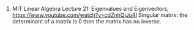1. MIT Linear Algebra Lecture 21: Eigenvalues and Eigenvectors, https://www.youtube.com/watch?v=cdZnhQjJu4I Singular matrix: the determinant of a matrix is 0 then the matrix has no inverse.
